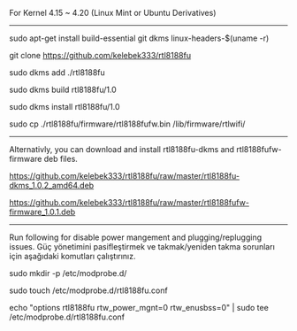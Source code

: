 For Kernel 4.15 ~ 4.20 (Linux Mint or Ubuntu Derivatives)

------------------

sudo apt-get install build-essential git dkms linux-headers-$(uname -r)

git clone https://github.com/kelebek333/rtl8188fu

sudo dkms add ./rtl8188fu

sudo dkms build rtl8188fu/1.0

sudo dkms install rtl8188fu/1.0

sudo cp ./rtl8188fu/firmware/rtl8188fufw.bin /lib/firmware/rtlwifi/

------------------

Alternativly, you can download and install rtl8188fu-dkms and rtl8188fufw-firmware deb files.

https://github.com/kelebek333/rtl8188fu/raw/master/rtl8188fu-dkms_1.0.2_amd64.deb

https://github.com/kelebek333/rtl8188fu/raw/master/rtl8188fufw-firmware_1.0.1.deb


------------------

Run following for disable power mangement and plugging/replugging issues.
Güç yönetimini pasifleştirmek ve takmak/yeniden takma sorunları için aşağıdaki komutları çalıştırınız.

sudo mkdir -p /etc/modprobe.d/

sudo touch /etc/modprobe.d/rtl8188fu.conf

echo "options rtl8188fu rtw_power_mgnt=0 rtw_enusbss=0" | sudo tee /etc/modprobe.d/rtl8188fu.conf
